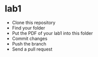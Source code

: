lab1
====

- Clone this repository
- Find your folder
- Put the PDF of your lab1 into this folder
- Commit changes
- Push the branch
- Send a pull request

